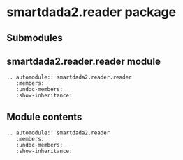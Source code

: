 # smartdada2.reader package

## Submodules

## smartdada2.reader.reader module

```{eval-rst}
.. automodule:: smartdada2.reader.reader
   :members:
   :undoc-members:
   :show-inheritance:
```

## Module contents

```{eval-rst}
.. automodule:: smartdada2.reader
   :members:
   :undoc-members:
   :show-inheritance:
```
